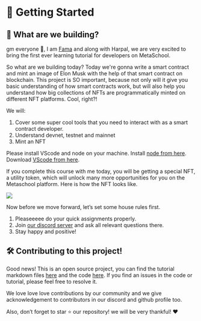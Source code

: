﻿# 🚀 Getting Started

## **🦄 What are we building?**

gm everyone 🌈, I am  [Fama](https://twitter.com/fatimarizwan)  and along with Harpal, we are very excited to bring the first ever learning tutorial for developers on MetaSchool.

So what are we building today? Today we're gonna write a smart contract and mint an image of Elon Musk with the help of that smart contract on blockchain. This project is SO important, because not only will it give you basic understanding of how smart contracts work, but will also help you understand how big collections of NFTs are programmatically minted on different NFT platforms. Cool, right?!

We will:

1.  Cover some super cool tools that you need to interact with as a smart contract developer.
2.  Understand devnet, testnet and mainnet
3.  Mint an NFT

Please install VScode and node on your machine. Install  [node from here](https://nodejs.org/en/). Download  [VScode from here](https://code.visualstudio.com/).

If you complete this course with me today, you will be getting a special NFT, a utility token, which will unlock many more opportunities for you on the Metaschool platform. Here is how the NFT looks like.

![](https://lh3.googleusercontent.com/LcZG5dDhsMFkgQ5hXaQosQyBFMVhW5J9rNx30XonmZJway3kX1rmzSet5jEQ4wLynQ-enzHpk-LWdgvS0tP2JrrglCFG1neAiINjOkwT6CNn_Ad-adacqif8Sm4TtaRkBlg0PWRa)

Now before we move forward, let’s set some house rules first.

1.  Pleaseeeee do your quick assignments properly.
2.  Join  [our discord server](https://discord.gg/vbVMUwXWgc)  and ask all relevant questions there.
3.  Stay happy and positive!

## **🛠 Contributing to this project!**
Good news! This is an open source project, you can find the tutorial markdown files [here](https://github.com/0xmetaschool/Learning-Projects) and the code [here](https://github.com/0xmetaschool/Mint-Elon-Must-NFT). If you find an issues in the code or tutorial, please feel free to resolve it.

We love love love contributions by our community and we give acknowledgement to contributors in our discord and github profile too.

Also, don’t forget to star ⭐️ our repository! we will be very thankful! ♥️


